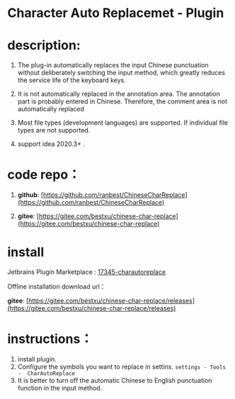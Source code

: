 # Character Auto Replacemet - Plugin

# description:
 1. The plug-in automatically replaces the input Chinese punctuation without deliberately switching the input method, which greatly reduces the service life of the keyboard keys.


 2. It is not automatically replaced in the annotation area. The annotation part is probably entered in Chinese. Therefore, the comment area is not automatically replaced


 3. Most file types (development languages) are supported. If individual file types are not supported.


 4. support idea 2020.3+ .

# code repo：

1) **github**: [https://github.com/ranbest/ChineseCharReplace](https://github.com/ranbest/ChineseCharReplace)


2) **gitee**: [https://gitee.com/bestxu/chinese-char-replace](https://gitee.com/bestxu/chinese-char-replace)


# install

  Jetbrains Plugin Marketplace : [17345-charautoreplace](https://plugins.jetbrains.com/plugin/17345-charautoreplace)

  Offline installation download url：

  **gitee**: [https://gitee.com/bestxu/chinese-char-replace/releases](https://gitee.com/bestxu/chinese-char-replace/releases)



# instructions：
1. install plugin.
2. Configure the symbols you want to replace in settins.
   `
	settings - Tools -  CharAutoReplace 
	`
3. It is better to turn off the automatic Chinese to English punctuation function in the input method.



  